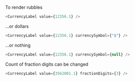 To render rubbles

```js
<CurrencyLabel value={12356.1} />
```

...or dollars

```js
<CurrencyLabel value={12356.1} currencySymbol={"$"} />
```

...or nothing

```js
<CurrencyLabel value={12356.1} currencySymbol={null} />
```

Count of fraction digits can be changed

```js
<CurrencyLabel value={3562001.1} fractionDigits={3} />
```
